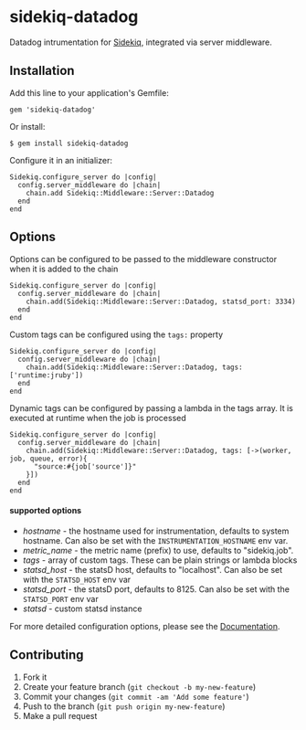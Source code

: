 sidekiq-datadog
=============

Datadog intrumentation for [Sidekiq](https://github.com/mperham/sidekiq), integrated via server middleware.

## Installation

Add this line to your application's Gemfile:

    gem 'sidekiq-datadog'

Or install:

    $ gem install sidekiq-datadog

Configure it in an initializer:

    Sidekiq.configure_server do |config|
      config.server_middleware do |chain|
        chain.add Sidekiq::Middleware::Server::Datadog
      end
    end

## Options

Options can be configured to be passed to the middleware constructor when it is added to the
chain

    Sidekiq.configure_server do |config|
      config.server_middleware do |chain|
        chain.add(Sidekiq::Middleware::Server::Datadog, statsd_port: 3334)
      end
    end

Custom tags can be configured using the `tags:` property

    Sidekiq.configure_server do |config|
      config.server_middleware do |chain|
        chain.add(Sidekiq::Middleware::Server::Datadog, tags: ['runtime:jruby'])
      end
    end

Dynamic tags can be configured by passing a lambda in the tags array. It is
executed at runtime when the job is processed

    Sidekiq.configure_server do |config|
      config.server_middleware do |chain|
        chain.add(Sidekiq::Middleware::Server::Datadog, tags: [->(worker, job, queue, error){
          "source:#{job['source']}"
        }])
      end
    end

#### supported options
 - *hostname* - the hostname used for instrumentation, defaults to system hostname. Can also be set with the `INSTRUMENTATION_HOSTNAME` env var.
 - *metric_name* - the metric name (prefix) to use, defaults to "sidekiq.job".
 - *tags* - array of custom tags. These can be plain strings or lambda blocks
 - *statsd_host* - the statsD host, defaults to "localhost". Can also be set with the `STATSD_HOST` env var
 - *statsd_port* - the statsD port, defaults to 8125. Can also be set with the `STATSD_PORT` env var
 - *statsd* - custom statsd instance

For more detailed configuration options, please see the [Documentation](http://www.rubydoc.info/gems/sidekiq-datadog).

## Contributing

1. Fork it
2. Create your feature branch (`git checkout -b my-new-feature`)
3. Commit your changes (`git commit -am 'Add some feature'`)
4. Push to the branch (`git push origin my-new-feature`)
5. Make a pull request

